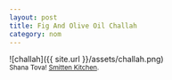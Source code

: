```yaml
---
layout: post
title: Fig And Olive Oil Challah
category: nom
---
```


![challah]({{ site.url }}/assets/challah.png)
<br>
<sub>Shana Tova! <a href="http://smittenkitchen.com/blog/2012/09/fig-olive-oil-and-sea-salt-challah-book-tour/" target="_blank">Smitten Kitchen</a>.</sub>

